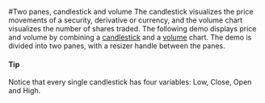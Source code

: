 #Two panes, candlestick and volume
The candlestick visualizes the price movements of a security, derivative or currency, and the volume chart visualizes the number of shares traded. 
The following demo displays price and volume by combining a [candlestick](https://api.highcharts.com/highstock/plotOptions.candlestick) and a [volume](https://api.highcharts.com/highstock/plotOptions.column) chart. The demo is divided into two panes, with a resizer handle between the panes.

#### Tip
Notice that every single candlestick has four variables: Low, Close, Open and High.
